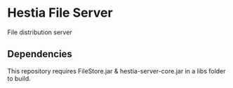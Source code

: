 # Hestia File Server

File distribution server

## Dependencies

This repository requires FileStore.jar & hestia-server-core.jar in a libs folder to build.